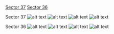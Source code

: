 [Sector 37](#sector37)
[Sector 36](#sector36)

<a name = "sector37"></a>
Sector 37
![alt text](/images/HATS-53_Sector_37/HATS-53_Sector_37_a_TimeSeries.png)
![alt text](/images/HATS-53_Sector_37/HATS-53_Sector_37_b_FoldedLightCurve.png)
![alt text](/images/HATS-53_Sector_37/HATS-53_Sector_37_b_IndividualTransitsWithFit.png)
![alt text](/images/HATS-53_Sector_37/HATS-53_Sector_37_c_TimingResiduals.png)

<a name = "sector36"></a>
Sector 36
![alt text](/images/HATS-53_Sector_36/HATS-53_Sector_36_a_TimeSeries.png)
![alt text](/images/HATS-53_Sector_36/HATS-53_Sector_36_b_FoldedLightCurve.png)
![alt text](/images/HATS-53_Sector_36/HATS-53_Sector_36_b_IndividualTransitsWithFit.png)
![alt text](/images/HATS-53_Sector_36/HATS-53_Sector_36_c_TimingResiduals.png)

